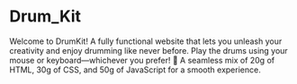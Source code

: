 # Drum_Kit
Welcome to DrumKit! A fully functional website that lets you unleash your creativity and enjoy drumming like never before. Play the drums using your mouse or keyboard—whichever you prefer!  🌟 A seamless mix of 20g of HTML, 30g of CSS, and 50g of JavaScript for a smooth experience. 
